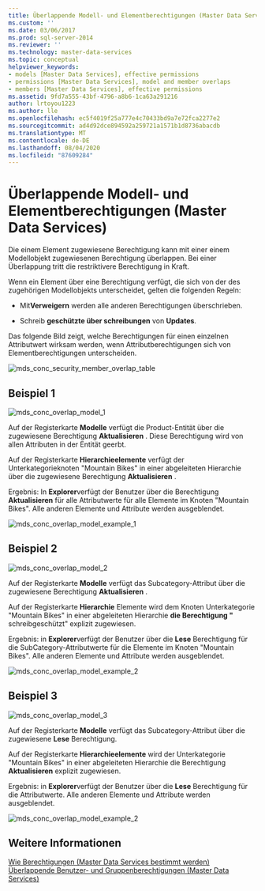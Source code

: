 ```yaml
---
title: Überlappende Modell- und Elementberechtigungen (Master Data Services) | Microsoft-Dokumentation
ms.custom: ''
ms.date: 03/06/2017
ms.prod: sql-server-2014
ms.reviewer: ''
ms.technology: master-data-services
ms.topic: conceptual
helpviewer_keywords:
- models [Master Data Services], effective permissions
- permissions [Master Data Services], model and member overlaps
- members [Master Data Services], effective permissions
ms.assetid: 9fd7a555-43bf-4796-a8b6-1ca63a291216
author: lrtoyou1223
ms.author: lle
ms.openlocfilehash: ec5f4019f25a777e4c70433bd9a7e72fca2277e2
ms.sourcegitcommit: ad4d92dce894592a259721a1571b1d8736abacdb
ms.translationtype: MT
ms.contentlocale: de-DE
ms.lasthandoff: 08/04/2020
ms.locfileid: "87609284"
---
```

# <a name="overlapping-model-and-member-permissions-master-data-services"></a>Überlappende Modell- und Elementberechtigungen (Master Data Services)
  Die einem Element zugewiesene Berechtigung kann mit einer einem Modellobjekt zugewiesenen Berechtigung überlappen. Bei einer Überlappung tritt die restriktivere Berechtigung in Kraft.  
  
 Wenn ein Element über eine Berechtigung verfügt, die sich von der des zugehörigen Modellobjekts unterscheidet, gelten die folgenden Regeln:  
  
-   Mit**Verweigern** werden alle anderen Berechtigungen überschrieben.  
  
-   Schreib **geschützte über schreibungen** von **Updates**.  
  
 Das folgende Bild zeigt, welche Berechtigungen für einen einzelnen Attributwert wirksam werden, wenn Attributberechtigungen sich von Elementberechtigungen unterscheiden.  
  
 ![mds_conc_security_member_overlap_table](../../2014/master-data-services/media/mds-conc-security-member-overlap-table.gif "mds_conc_security_member_overlap_table")  
  
## <a name="example-1"></a>Beispiel 1  
 ![mds_conc_overlap_model_1](../../2014/master-data-services/media/mds-conc-overlap-model-1.gif "mds_conc_overlap_model_1")  
  
 Auf der Registerkarte **Modelle** verfügt die Product-Entität über die zugewiesene Berechtigung **Aktualisieren** . Diese Berechtigung wird von allen Attributen in der Entität geerbt.  
  
 Auf der Registerkarte **Hierarchieelemente** verfügt der Unterkategorieknoten "Mountain Bikes" in einer abgeleiteten Hierarchie über die zugewiesene Berechtigung **Aktualisieren** .  
  
 Ergebnis: In **Explorer**verfügt der Benutzer über die Berechtigung **Aktualisieren** für alle Attributwerte für alle Elemente im Knoten "Mountain Bikes". Alle anderen Elemente und Attribute werden ausgeblendet.  
  
 ![mds_conc_overlap_model_example_1](../../2014/master-data-services/media/mds-conc-overlap-model-example-1.gif "mds_conc_overlap_model_example_1")  
  
## <a name="example-2"></a>Beispiel 2  
 ![mds_conc_overlap_model_2](../../2014/master-data-services/media/mds-conc-overlap-model-2.gif "mds_conc_overlap_model_2")  
  
 Auf der Registerkarte **Modelle** verfügt das Subcategory-Attribut über die zugewiesene Berechtigung **Aktualisieren** .  
  
 Auf der Registerkarte **Hierarchie** Elemente wird dem Knoten Unterkategorie "Mountain Bikes" in einer abgeleiteten Hierarchie **die Berechtigung "** schreibgeschützt" explizit zugewiesen.  
  
 Ergebnis: in **Explorer**verfügt der Benutzer über die **Lese** Berechtigung für die SubCategory-Attributwerte für die Elemente im Knoten "Mountain Bikes". Alle anderen Elemente und Attribute werden ausgeblendet.  
  
 ![mds_conc_overlap_model_example_2](../../2014/master-data-services/media/mds-conc-overlap-model-example-2.gif "mds_conc_overlap_model_example_2")  
  
## <a name="example-3"></a>Beispiel 3  
 ![mds_conc_overlap_model_3](../../2014/master-data-services/media/mds-conc-overlap-model-3.gif "mds_conc_overlap_model_3")  
  
 Auf der Registerkarte **Modelle** verfügt das Subcategory-Attribut über die zugewiesene **Lese** Berechtigung.  
  
 Auf der Registerkarte **Hierarchieelemente** wird der Unterkategorie "Mountain Bikes" in einer abgeleiteten Hierarchie die Berechtigung **Aktualisieren** explizit zugewiesen.  
  
 Ergebnis: in **Explorer**verfügt der Benutzer über die **Lese** Berechtigung für die Attributwerte. Alle anderen Elemente und Attribute werden ausgeblendet.  
  
 ![mds_conc_overlap_model_example_2](../../2014/master-data-services/media/mds-conc-overlap-model-example-2.gif "mds_conc_overlap_model_example_2")  
  
## <a name="see-also"></a>Weitere Informationen  
 [Wie Berechtigungen &#40;Master Data Services bestimmt werden&#41;](how-permissions-are-determined-master-data-services.md)   
 [Überlappende Benutzer- und Gruppenberechtigungen &#40;Master Data Services&#41;](../../2014/master-data-services/overlapping-user-and-group-permissions-master-data-services.md)  
  
  
